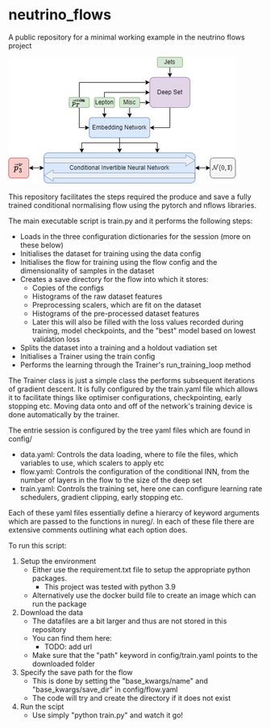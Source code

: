 # neutrino_flows
A public repository for a minimal working example in the neutrino flows project

![A diagram showing the full neutrino-flows setup](./Flow.png)

This repository facilitates the steps required the produce and save a fully trained
conditional normalising flow using the pytorch and nflows libraries.

The main executable script is train.py and it performs the following steps:
- Loads in the three configuration dictionaries for the session (more on these below)
- Initialises the dataset for training using the data config
- Initialises the flow for training using the flow config and the dimensionality of samples in the dataset
- Creates a save directory for the flow into which it stores:
    - Copies of the configs
    - Histograms of the raw dataset features
    - Preprocessing scalers, which are fit on the dataset
    - Histograms of the pre-processed dataset features
    - Later this will also be filled with the loss values recorded during training, model checkpoints, and the "best" model based on lowest validation loss
- Splits the dataset into a training and a holdout vadiation set
- Initialises a Trainer using the train config
- Performs the learning through the Trainer's run_training_loop method

The Trainer class is just a simple class the performs subsequent iterations of gradient descent.
It is fully configured by the train.yaml file which allows it to facilitate things like optimiser configurations, checkpointing, early stopping etc.
Moving data onto and off of the network's training device is done automatically by the trainer.

The entrie session is configured by the tree yaml files which are found in config/
- data.yaml: Controls the data loading, where to file the files, which variables to use, which scalers to apply etc
- flow.yaml: Controls the configuration of the conditional INN, from the number of layers in the flow to the size of the deep set
- train.yaml: Controls the training set, here one can configure learning rate schedulers, gradient clipping, early stopping etc.

Each of these yaml files essentially define a hierarcy of keyword arguments which are passed to the functions in nureg/.
In each of these file there are extensive comments outlining what each option does.

To run this script:
1) Setup the environment
    - Either use the requirement.txt file to setup the appropriate python packages.
        - This project was tested with python 3.9
    - Alternatively use the docker build file to create an image which can run the package
2) Download the data
    - The datafiles are a bit larger and thus are not stored in this repository
    - You can find them here:
        - TODO: add url
    - Make sure that the "path" keyword in config/train.yaml points to the downloaded folder
3) Specify the save path for the flow
    - This is done by setting the "base_kwargs/name" and "base_kwargs/save_dir" in config/flow.yaml
    - The code will try and create the directory if it does not exist
4) Run the scipt
    - Use simply "python train.py" and watch it go!


